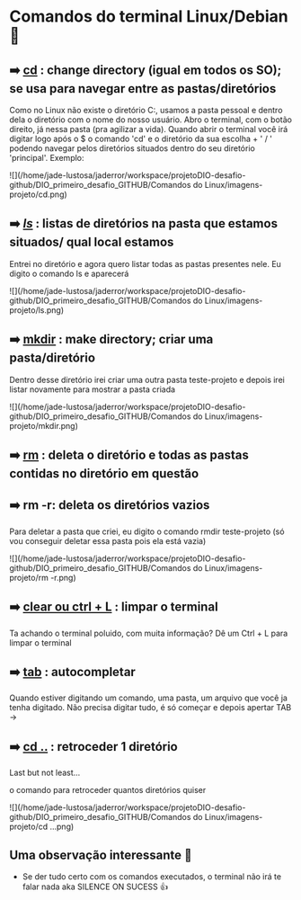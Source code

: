 # Comandos do terminal Linux/Debian :penguin:



## :arrow_right: <u>cd</u> : change directory (igual em todos os SO); se usa para navegar entre as pastas/diretórios

Como no Linux não existe o diretório C:, usamos a pasta pessoal e dentro dela o diretório com o nome do nosso usuário. Abro o terminal, com o botão direito, já nessa pasta (pra agilizar a vida). Quando abrir o terminal você irá digitar logo após o $ o comando 'cd' e o diretório da sua escolha + ' / ' podendo navegar pelos diretórios situados dentro do seu diretório 'principal'. Exemplo:



![](/home/jade-lustosa/jaderror/workspace/projetoDIO-desafio-github/DIO_primeiro_desafio_GITHUB/Comandos do Linux/imagens-projeto/cd.png)



## :arrow_right: *<u>ls</u>* : listas de diretórios na pasta que estamos situados/ qual local estamos

Entrei no diretório e agora quero listar todas as pastas presentes nele. Eu digito o comando ls e aparecerá

![](/home/jade-lustosa/jaderror/workspace/projetoDIO-desafio-github/DIO_primeiro_desafio_GITHUB/Comandos do Linux/imagens-projeto/ls.png)



## :arrow_right: <u>mkdir</u> : make directory; criar uma pasta/diretório

Dentro desse diretório irei criar uma outra pasta teste-projeto e depois irei listar novamente para mostrar a pasta criada

![](/home/jade-lustosa/jaderror/workspace/projetoDIO-desafio-github/DIO_primeiro_desafio_GITHUB/Comandos do Linux/imagens-projeto/mkdir.png)



## :arrow_right: <u>rm</u> : deleta o diretório e todas as pastas contidas no diretório em questão

## :arrow_right: rm -r: deleta os diretórios vazios

Para deletar a pasta que criei, eu digito o comando rmdir teste-projeto (só vou conseguir deletar essa pasta pois ela está vazia)

![](/home/jade-lustosa/jaderror/workspace/projetoDIO-desafio-github/DIO_primeiro_desafio_GITHUB/Comandos do Linux/imagens-projeto/rm -r.png)



## :arrow_right:  <u>clear ou ctrl + L</u> : limpar o terminal

Ta achando o terminal poluido, com muita informação? Dê um Ctrl + L para limpar o terminal

## :arrow_right: <u>tab</u> : autocompletar

Quando estiver digitando um comando, uma pasta, um arquivo que você ja tenha digitado. Não precisa digitar tudo, é só começar e depois apertar TAB ->

## :arrow_right: <u>cd ..</u> : retroceder 1 diretório

Last but not least...

o comando para retroceder quantos diretórios quiser

![](/home/jade-lustosa/jaderror/workspace/projetoDIO-desafio-github/DIO_primeiro_desafio_GITHUB/Comandos do Linux/imagens-projeto/cd ...png)



## Uma observação interessante :rotating_light:

- Se der tudo certo com os comandos executados, o terminal não irá te falar nada aka SILENCE ON SUCESS :thumbsup:

  



